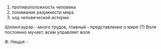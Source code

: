 1. противоположность человека 
2. понимание разумности мира
3. ход человеческой истории

Шопингаурэр - много трудов, главный - представление о мире (?)
Воля постоянно мучает, всем управляет воля

Ф. Ницше - 